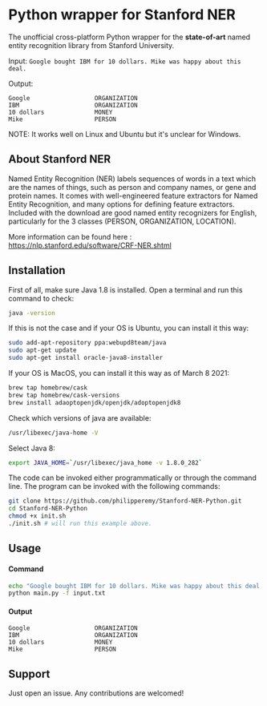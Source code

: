 # Python wrapper for Stanford NER

The unofficial cross-platform Python wrapper for the <b>state-of-art</b> named entity recognition library from Stanford University.

Input: `Google bought IBM for 10 dollars. Mike was happy about this deal.`

Output:
```
Google              	ORGANIZATION
IBM                 	ORGANIZATION
10 dollars          	MONEY
Mike                	PERSON
```

NOTE: It works well on Linux and Ubuntu but it's unclear for Windows.

## About Stanford NER

Named Entity Recognition (NER) labels sequences of words in a text which are the names of things, such as person and company names, or gene and protein names. It comes with well-engineered feature extractors for Named Entity Recognition, and many options for defining feature extractors. Included with the download are good named entity recognizers for English, particularly for the 3 classes (PERSON, ORGANIZATION, LOCATION).

More information can be found here : https://nlp.stanford.edu/software/CRF-NER.shtml

## Installation

First of all, make sure Java 1.8 is installed. Open a terminal and run this command to check:

```bash
java -version
```

If this is not the case and if your OS is Ubuntu, you can install it this way:

```bash
sudo add-apt-repository ppa:webupd8team/java
sudo apt-get update
sudo apt-get install oracle-java8-installer
```

If your OS is MacOS, you can install it this way as of March 8 2021:
```bash
brew tap homebrew/cask
brew tap homebrew/cask-versions
brew install adaoptopenjdk/openjdk/adoptopenjdk8
```

Check which versions of java are available:
```bash
/usr/libexec/java-home -V
```

Select Java 8:
```bash
export JAVA_HOME=`/usr/libexec/java_home -v 1.8.0_282`
```

The code can be invoked either programmatically or through the command line. The program can be invoked with the following commands:

```bash
git clone https://github.com/philipperemy/Stanford-NER-Python.git
cd Stanford-NER-Python
chmod +x init.sh
./init.sh # will run this example above.
```

## Usage

#### Command
```bash
echo "Google bought IBM for 10 dollars. Mike was happy about this deal." > input.txt
python main.py -f input.txt
```

#### Output

```
Google              	ORGANIZATION
IBM                 	ORGANIZATION
10 dollars          	MONEY
Mike                	PERSON
```

## Support

Just open an issue. Any contributions are welcomed!
